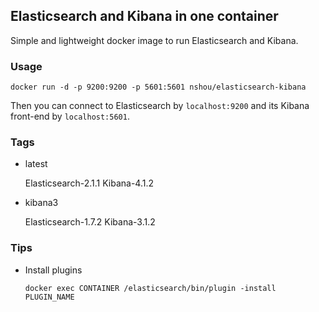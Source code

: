 ## Elasticsearch and Kibana in one container

Simple and lightweight docker image to run Elasticsearch and Kibana.

### Usage

    docker run -d -p 9200:9200 -p 5601:5601 nshou/elasticsearch-kibana

Then you can connect to Elasticsearch by `localhost:9200` and its Kibana front-end by `localhost:5601`.

### Tags

* latest

    Elasticsearch-2.1.1 Kibana-4.1.2

* kibana3

    Elasticsearch-1.7.2 Kibana-3.1.2

### Tips

* Install plugins

    `docker exec CONTAINER /elasticsearch/bin/plugin -install PLUGIN_NAME`
